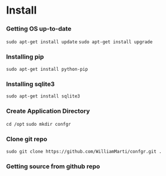# Install

### Getting OS up-to-date

`sudo apt-get install update`
`sudo apt-get install upgrade`

### Installing pip

`sudo apt-get install python-pip`

### Installing sqlite3

`sudo apt-get install sqlite3`

### Create Application Directory

`cd /opt`
`sudo mkdir confgr`

### Clone git repo

`sudo git clone https://github.com/WilliamMarti/confgr.git .`

### Getting source from github repo


